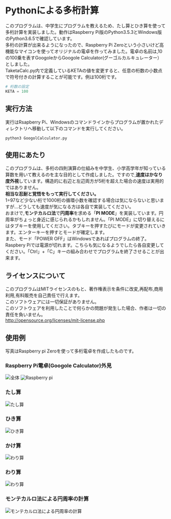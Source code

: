 # Pythonによる多桁計算
このプログラムは、中学生にプログラムを教えるため、たし算とひき算を使って多桁計算を実装しました。動作はRaspberry Pi版のPython3.5.3とWindows版のPython3.6.5で確認しています。<br>多桁の計算が出来るようになったので、Raspberry Pi Zeroという小さいけど高機能なマイコンを使ってオリジナルの電卓を作ってみました。電卓の名前は,10の100乗を表すGoogoleからGoogole Calculator(グーゴルカルキュレーター）としました。<br>TaketaCalc.py内で定義しているKETAの値を変更すると、任意の桁数の小数点で符号付きの計算することが可能です。例は100桁です。
```Python
# 桁数の設定
KETA = 100
```
## 実行方法
実行はRsapberry Pi、Windowsのコマンドラインからプログラムが置かれたディレクトリへ移動して以下のコマンドを実行してください。
```
python3 GoogolCalculator.py
```
## 使用にあたり
このプログラムは、多桁の四則演算の仕組みを中学生、小学高学年が知っている算数を用いて教えるのを主な目的として作成しました。ですので,**速度はかなり度外視**しています。構造的に右辺と左辺両方が5桁を超えた場合の速度は実用的ではありません。<br>**相当な忍耐と覚悟をもって実行してください。**<br>1÷97など少ない桁で1000桁の循環小数を確認する場合は気にならないと思いますが…どうしても速度が気になる方は各自で実装してください。<br>おまけで,**モンテカルロ法**で**円周率**を求める「**PI MODE**」を実装しています。円周率がちょっと身近に感じられるかもしれません。「PI MODE」に切り替えるにはタブキーを使用してください。タブキーを押すたびにモードが変更されていきます。エンターキーを押すとモードが確定します。<br>また、モード「POWER OFF」はWindowsであればプログラムの終了。Raspbery Piでは電源が切れます。こちらも気になるようでしたら各自変更してください。「Ctrl」+「C」キーの組み合わせでプログラムを終了させることが出来ます。
<br>

## ライセンスについて
このプログラムはMITライセンスのもと、著作権表示を条件に改変,再配布,商用利用,有料販売を自己責任で行えます。<br>このソフトウェアには一切保証がありません。<br>このソフトウェアを利用したことで何らかの問題が発生した場合、作者は一切の責任を負いません。<br>
http://opensource.org/licenses/mit-license.php
 
## 使用例
写真はRaspberry pi Zeroを使って多桁電卓を作成したものです。
### Raspberry Pi電卓(Googole Calculator)外見
![全体](./img/img00.jpg)
![Raspberry pi](./img/img01.jpg)
### たし算
![たし算](./img/img11.jpg)
### ひき算
![ひき算](./img/img12.jpg)
### かけ算
![わり算](./img/img13.jpg)
### わり算
![わり算](./img/img14.jpg)
### モンテカルロ法による円周率の計算
![モンテカルロ法による円周率の計算](./img/img15.jpg)


